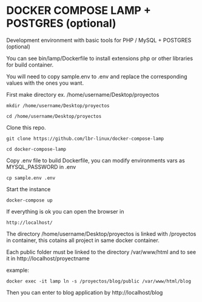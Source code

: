 # DOCKER COMPOSE LAMP + POSTGRES (optional)

Development environment with basic tools for PHP / MySQL + POSTGRES (optional)


You can see bin/lamp/Dockerfile to install extensions php or other libraries for build container.

You will need to copy sample.env to .env and replace the corresponding values ​​with the ones you want.

First make directory ex. /home/username/Desktop/proyectos 
```
mkdir /home/username/Desktop/proyectos
```

```
cd /home/username/Desktop/proyectos
```

Clone this repo.
```
git clone https://github.com/lbr-linux/docker-compose-lamp
```
```
cd docker-compose-lamp
```

Copy .env file to build Dockerfile, you can modify environments vars as MYSQL_PASSWORD in .env 

```
cp sample.env .env
```


Start the instance
```
docker-compose up
```

If everything is ok you can open the browser in
```
http://localhost/
```


The directory /home/username/Desktop/proyectos is linked with /proyectos in container, this cotains all project in same docker container.

Each public folder must be linked to the directory /var/www/html and to see it in http://localhost/proyectname

example: 

```
docker exec -it lamp ln -s /proyectos/blog/public /var/www/html/blog
```

Then you can enter to blog application by http://localhost/blog
